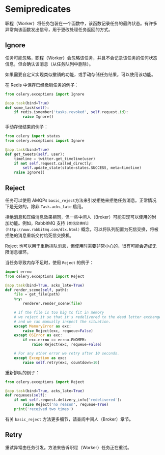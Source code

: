 # Semipredicates

职程（Worker）将任务包装在一个函数中，该函数记录任务的最终状态。有许多异常向该函数发出信号，用于更改处理任务返回的方式。

## Ignore

任务可能忽略，职程（Worker）会忽略该任务，并且不会记录该任务的任何状态信息，但会确认该消息（从任务队列中删除）。

如果需要自定义实现类似撤销的功能，或手动存储任务结果，可以使用该功能。

在 Redis 中保存已经撤销任务的例子：

```python
from celery.exceptions import Ignore

@app.task(bind=True)
def some_task(self):
    if redis.ismember('tasks.revoked', self.request.id):
        raise Ignore()
```

手动存储结果的例子：

```python
from celery import states
from celery.exceptions import Ignore

@app.task(bind=True)
def get_tweets(self, user):
    timeline = twitter.get_timeline(user)
    if not self.request.called_directly:
        self.update_state(state=states.SUCCESS, meta=timeline)
    raise Ignore()
```

## Reject

任务可以使用 AMQPs `basic_reject`方法来引发拒绝来拒绝任务消息。正常情况下是无效的，除非 `Task.acks_late` 启用。

拒绝消息和压缩消息效果相同，但一些中间人（Broker）可能实现可以使用的附加功能。例如，RabbitMQ 支持 `[死信交换机](http://www.rabbitmq.com/dlx.html)` 概念，可以将队列配置为死信交换，将被拒绝的消息重新交付给死信交换机。

Reject 也可以用于重新排队消息，但使用时需要非常小心的，很有可能会造成无限消息循环。

当任务导致内存不足时，使用 `Reject` 的例子：

```python
import errno
from celery.exceptions import Reject

@app.task(bind=True, acks_late=True)
def render_scene(self, path):
    file = get_file(path)
    try:
        renderer.render_scene(file)

    # if the file is too big to fit in memory
    # we reject it so that it's redelivered to the dead letter exchange
    # and we can manually inspect the situation.
    except MemoryError as exc:
        raise Reject(exc, requeue=False)
    except OSError as exc:
        if exc.errno == errno.ENOMEM:
            raise Reject(exc, requeue=False)

    # For any other error we retry after 10 seconds.
    except Exception as exc:
        raise self.retry(exc, countdown=10)
```

重新排队的例子：

```python
from celery.exceptions import Reject

@app.task(bind=True, acks_late=True)
def requeues(self):
    if not self.request.delivery_info['redelivered']:
        raise Reject('no reason', requeue=True)
    print('received two times')
```

有关 `basic_reject` 方法更多细节，请查阅中间人（Broker）章节。

## Retry

重试异常由任务引发。方法来告诉职程（Worker）任务正在重试。
